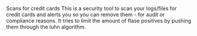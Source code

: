 Scans for credit cards
This is a security tool to scan your logs/files for credit cards and alerts you so you can remove them - for audit or compliance reasons. It tries to limit the amount of flase positives by pushing them through the luhn algorithm.  
